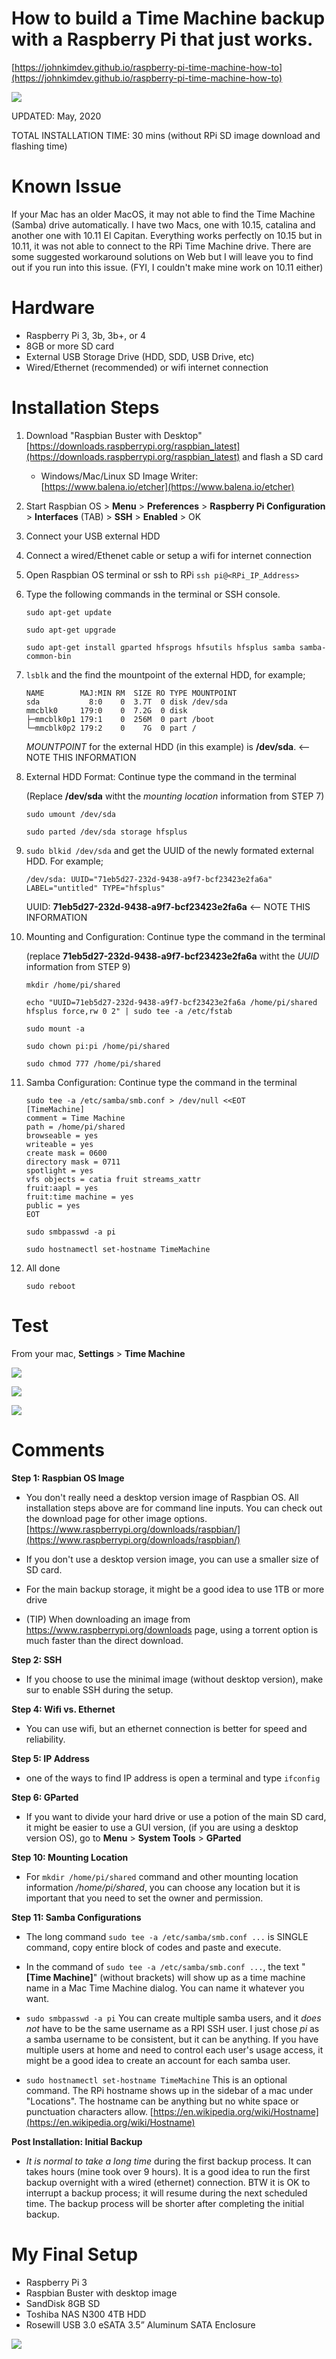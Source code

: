 # How to build a Time Machine backup with a Raspberry Pi that just works. 

[https://johnkimdev.github.io/raspberry-pi-time-machine-how-to](https://johnkimdev.github.io/raspberry-pi-time-machine-how-to)

![](images/logo.png)

UPDATED: May, 2020

TOTAL INSTALLATION TIME: 30 mins (without RPi SD image download and flashing time)

# Known Issue
If your Mac has an older MacOS, it may not able to find the Time Machine (Samba) drive automatically. I have two Macs, one with 10.15, catalina and another one with 10.11 El Capitan. Everything works perfectly on 10.15 but in 10.11, it was not able to connect to the RPi Time Machine drive. There are some suggested workaround solutions on Web but I will leave you to find out if you run into this issue. (FYI, I couldn't make mine work on 10.11 either) 

# Hardware
* Raspberry Pi 3, 3b, 3b+, or 4 
* 8GB or more SD card 
* External USB Storage Drive (HDD, SDD, USB Drive, etc)
* Wired/Ethernet (recommended) or wifi internet connection

# Installation Steps
1. Download "Raspbian Buster with Desktop" [https://downloads.raspberrypi.org/raspbian_latest](https://downloads.raspberrypi.org/raspbian_latest) and flash a SD card
	* Windows/Mac/Linux SD Image Writer: [https://www.balena.io/etcher](https://www.balena.io/etcher) 	 
2. Start Raspbian OS > **Menu** > **Preferences** > **Raspberry Pi Configuration** > **Interfaces** (TAB) > **SSH** > **Enabled** > OK
3. Connect your USB external HDD 
4. Connect a wired/Ethenet cable or setup a wifi for internet connection
5. Open Raspbian OS terminal or ssh to RPi `ssh pi@<RPi_IP_Address>`
6. Type the following commands in the terminal or SSH console.

	```console
	sudo apt-get update
	```
	```console
	sudo apt-get upgrade
	```
	```console
	sudo apt-get install gparted hfsprogs hfsutils hfsplus samba samba-common-bin
	```

7. `lsblk` and the find the mountpoint of the external HDD, for example;

	```
	NAME        MAJ:MIN RM  SIZE RO TYPE MOUNTPOINT
	sda           8:0    0  3.7T  0 disk /dev/sda
	mmcblk0     179:0    0  7.2G  0 disk
	├─mmcblk0p1 179:1    0  256M  0 part /boot
	└─mmcblk0p2 179:2    0    7G  0 part /
	```	
	*MOUNTPOINT* for the external HDD (in this example) is **/dev/sda**. <-- NOTE THIS INFORMATION
	
8.	External HDD Format: Continue type the command in the terminal
	
	(Replace **/dev/sda** witht the *mounting location* information from STEP 7)
	
	```console
	sudo umount /dev/sda
	```
	```console
	sudo parted /dev/sda storage hfsplus
	```
	
9. `sudo blkid /dev/sda` and get the UUID of the newly formated external HDD. For example; 
	```
	/dev/sda: UUID="71eb5d27-232d-9438-a9f7-bcf23423e2fa6a" LABEL="untitled" TYPE="hfsplus"
	```

	UUID: **71eb5d27-232d-9438-a9f7-bcf23423e2fa6a**  <-- NOTE THIS INFORMATION
	
10.	Mounting and Configuration: Continue type the command in the terminal 

	(replace **71eb5d27-232d-9438-a9f7-bcf23423e2fa6a** witht the *UUID* information from STEP 9)
	
	```console
	mkdir /home/pi/shared
	```

	```console
	echo "UUID=71eb5d27-232d-9438-a9f7-bcf23423e2fa6a /home/pi/shared hfsplus force,rw 0 2" | sudo tee -a /etc/fstab
	```

	```console
	sudo mount -a
	```

	```console
	sudo chown pi:pi /home/pi/shared
	```

	```console
	sudo chmod 777 /home/pi/shared
	```
	
11.	Samba Configuration: Continue type the command in the terminal 

	```console
	sudo tee -a /etc/samba/smb.conf > /dev/null <<EOT
	[TimeMachine]
	comment = Time Machine
	path = /home/pi/shared
	browseable = yes
	writeable = yes
	create mask = 0600
	directory mask = 0711
	spotlight = yes
	vfs objects = catia fruit streams_xattr
	fruit:aapl = yes
	fruit:time machine = yes
	public = yes
	EOT
	```

	```console
	sudo smbpasswd -a pi
	```
	
	```console
	sudo hostnamectl set-hostname TimeMachine
	```
	
12. All done	

	```console
	sudo reboot
	```

# Test
From your mac, **Settings** > **Time Machine**

![](images/timemachine_1.png)

![](images/timemachine_2.png)

![](images/timemachine_3.png)
	
# Comments

**Step 1: Raspbian OS Image**
* You don't really need a desktop version image of Raspbian OS. All installation steps above are for command line inputs. You can check out the download page for other image options. [https://www.raspberrypi.org/downloads/raspbian/](https://www.raspberrypi.org/downloads/raspbian/)

* If you don't use a desktop version image, you can use a smaller size of SD card.

* For the main backup storage, it might be a good idea to use 1TB or more drive

* (TIP) When downloading an image from https://www.raspberrypi.org/downloads page, using a torrent option is much faster than the direct download. 

**Step 2: SSH**
* If you choose to use the minimal image (without desktop version), make sur to enable SSH during the setup.

**Step 4: Wifi vs. Ethernet**
* You can use wifi, but an ethernet connection is better for speed and reliability. 

**Step 5: IP Address**
* one of the ways to find IP address is open a terminal and type `ifconfig` 

**Step 6: GParted**
* If you want to divide your hard drive or use a potion of the main SD card, it might be easier to use a GUI version, (if you are using a desktop version OS), go to **Menu** > **System Tools** > **GParted** 

**Step 10: Mounting Location**
* For `mkdir /home/pi/shared` command and other mounting location information */home/pi/shared*, you can choose any location but it is important that you need to set the owner and permission.  

**Step 11: Samba Configurations**
* The long command `sudo tee -a /etc/samba/smb.conf ...` is SINGLE command, copy entire block of codes and paste and execute.

* In the command of `sudo tee -a /etc/samba/smb.conf ...`, the text "**[Time Machine]**" (without brackets) will show up as a time machine name in a Mac Time Machine dialog. You can name it whatever you want.

* `sudo smbpasswd -a pi` You can create multiple samba users, and it _does not_ have to be the same username as a RPI SSH user. I just chose *pi* as a samba username to be consistent, but it can be anything. If you have multiple users at home and need to control each user's usage access, it might be a good idea to create an account for each samba user.

* `sudo hostnamectl set-hostname TimeMachine` This is an optional command. The RPi hostname shows up in the sidebar of a mac under "Locations". The hostname can be anything but no white space or punctuation characters allow. [https://en.wikipedia.org/wiki/Hostname](https://en.wikipedia.org/wiki/Hostname)

**Post Installation: Initial Backup**
* _It is normal to take a long time_ during the first backup process. It can takes hours (mine took over 9 hours). It is a good idea to run the first backup overnight with a wired (ethernet) connection. BTW it is OK to interrupt a backup process; it will resume during the next scheduled time. The backup process will be shorter after completing the initial backup. 

# My Final Setup

* Raspberry Pi 3
* Raspbian Buster with desktop image
* SandDisk 8GB SD
* Toshiba NAS N300 4TB HDD
* Rosewill USB 3.0 eSATA 3.5” Aluminum SATA Enclosure

![](images/mysetup.jpg)
